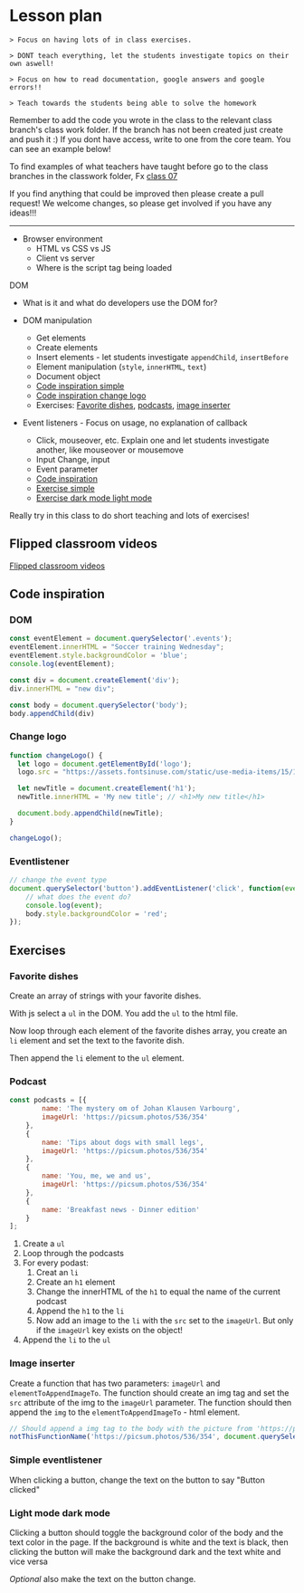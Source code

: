 # Lesson plan
```
> Focus on having lots of in class exercises.

> DONT teach everything, let the students investigate topics on their own aswell!

> Focus on how to read documentation, google answers and google errors!!

> Teach towards the students being able to solve the homework
```

Remember to add the code you wrote in the class to the relevant class branch's class work folder. If the branch has not been created just create and push it :) If you dont have access, write to one from the core team. You can see an example below!

To find examples of what teachers have taught before go to the class branches in the classwork folder, Fx [class 07](https://github.com/HackYourFuture-CPH/JavaScript/tree/class07/JavaScript1/Week1/classwork)

If you find anything that could be improved then please create a pull request! We welcome changes, so please get involved if you have any ideas!!!

---

- Browser environment
  - HTML vs CSS vs JS
  - Client vs server
  - Where is the script tag being loaded

DOM
  - What is it and what do developers use the DOM for?
  - DOM manipulation
    - Get elements
    - Create elements
    - Insert elements - let students investigate `appendChild`, `insertBefore`
    - Element manipulation (`style`, `innerHTML`, `text`)
    - Document object
    - [Code inspiration simple](#dom)
    - [Code inspiration change logo](#change-logo)
    - Exercises: [Favorite dishes](#favorite-dishes), [podcasts](#podcast), [image inserter](#image-inserter)

- Event listeners - Focus on usage, no explanation of callback
  - Click, mouseover, etc. Explain one and let students investigate another, like mouseover or mousemove
  - Input Change, input
  - Event parameter
  - [Code inspiration](#eventlistener)
  - [Exercise simple](#simple-eventlistener)
  - [Exercise dark mode light mode](#light-mode-dark-mode)

Really try in this class to do short teaching and lots of exercises! 

## Flipped classroom videos

[Flipped classroom videos](https://github.com/HackYourFuture-CPH/JavaScript/blob/main/javascript2/week1/preparation.md#flipped-classroom-videos)

## Code inspiration

### DOM
```js
const eventElement = document.querySelector('.events');
eventElement.innerHTML = "Soccer training Wednesday";
eventElement.style.backgroundColor = 'blue';
console.log(eventElement);

const div = document.createElement('div');
div.innerHTML = "new div";

const body = document.querySelector('body');
body.appendChild(div)

```

### Change logo
```js
function changeLogo() {
  let logo = document.getElementById('logo');
  logo.src = "https://assets.fontsinuse.com/static/use-media-items/15/14246/full-2048x768/56fc6e1d/Yahoo_Logo.png?resolution=0";

  let newTitle = document.createElement('h1');
  newTitle.innerHTML = 'My new title'; // <h1>My new title</h1>

  document.body.appendChild(newTitle);
}

changeLogo();
```

### Eventlistener

```js
// change the event type
document.querySelector('button').addEventListener('click', function(event) {
    // what does the event do?
    console.log(event);
    body.style.backgroundColor = 'red';
});
```

## Exercises

### Favorite dishes
Create an array of strings with your favorite dishes.

With js select a `ul` in the DOM. You add the `ul` to the html file. 

Now loop through each element of the favorite dishes array, you create an `li` element and set the text to the favorite dish.

Then append the `li` element to the `ul` element.

### Podcast

```js
const podcasts = [{
        name: 'The mystery om of Johan Klausen Varbourg',
        imageUrl: 'https://picsum.photos/536/354'
    },
    {
        name: 'Tips about dogs with small legs',
        imageUrl: 'https://picsum.photos/536/354'
    },
    {
        name: 'You, me, we and us',
        imageUrl: 'https://picsum.photos/536/354'
    },
    {
        name: 'Breakfast news - Dinner edition'
    }
];
```
1. Create a `ul`
2. Loop through the podcasts
3. For every podast:
   1. Creat an `li`
   2. Create an `h1` element
   3. Change the innerHTML of the `h1` to equal the name of the current podcast
   4. Append the `h1` to the `li`
   5. Now add an image to the `li` with the `src` set to the `imageUrl`. But only if the `imageUrl` key exists on the object!
4. Append the `li` to the `ul`

### Image inserter

Create a function that has two parameters: `imageUrl` and `elementToAppendImageTo`. The function should create an img tag and set the `src` attribute of the img to the `imageUrl` parameter. The function should then append the `img` to the `elementToAppendImageTo` - html element.

```js
// Should append a img tag to the body with the picture from 'https://picsum.photos/536/354'
notThisFunctionName('https://picsum.photos/536/354', document.querySelector('body'));

```

### Simple eventlistener
When clicking a button, change the text on the button to say "Button clicked"

### Light mode dark mode
Clicking a button should toggle the background color of the body and the text color in the page.
If the background is white and the text is black, then clicking the button will make the background dark and the text white and vice versa

*Optional* also make the text on the button change. 
